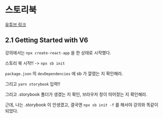 # 스토리북

[유튜브 링크](https://www.youtube.com/watch?v=FrB4hebsolc&list=PLC3y8-rFHvwhC-j3x3t9la8-GQJGViDQk&index=2)

## 2.1 Getting Started with V6

강의에서는 ``npx create-react-app`` 을 한 상태로 시작했다.

스토리 북 시작!! -> ``npx sb init``

``package.json`` 의 ``devDependencies`` 에 sb 가 깔렸는 지 확인해라.

그리고 ``yarn storybook`` 입력!!

그리고 .storybook 폴더가 생겼는 지 확인, 브라우저 창이 띄어졌는 지 확인해라.

근데, 나는 .storybook 이 안생겼고, 결국엔 ``npx sb init -f`` 를 해서야 강의와 똑같이 되었다.